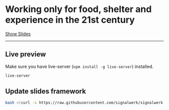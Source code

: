 # Working only for food, shelter and experience in the 21st century

[Show Slides](https://signalwerk.github.io/talk.caminantes-grafico.project/)

---

## Live preview

Make sure you have live-server (`npm install -g live-server`) installed.

```sh
live-server
```

## Update slides framework

```sh
bash <(curl -s https://raw.githubusercontent.com/signalwerk/signalwerk.slides.md/main/update.sh)
```
